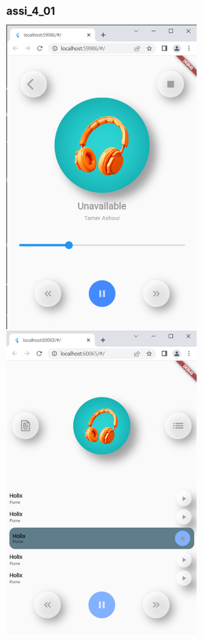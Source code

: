# assi_4_01

![screenshot](https://github.com/LogainHamdan/assi_4_01/blob/5a743c34d52e116b09dee405fbca4d2ceaf082dd/Screenshot_4.png)
![screenshot](https://github.com/LogainHamdan/assi_4_01/blob/5a743c34d52e116b09dee405fbca4d2ceaf082dd/Screenshot_5.png)
